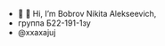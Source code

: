 - 👋 👀 Hi, I’m Bobrov Nikita Alekseevich,
- группа Б22-191-1зу
- @xxaxajuj


<!---
xxaxajuj/xxaxajuj is a ✨ special ✨ repository because its `README.md` (this file) appears on your GitHub profile.
You can click the Preview link to take a look at your changes.
--->
